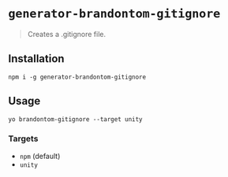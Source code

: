 # `generator-brandontom-gitignore`

> Creates a .gitignore file.

## Installation

```
npm i -g generator-brandontom-gitignore
```

## Usage

```
yo brandontom-gitignore --target unity
```

### Targets

- `npm` (default)
- `unity`
